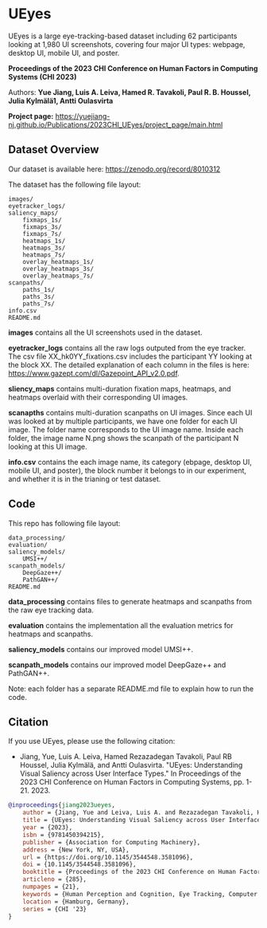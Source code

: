 # UEyes

UEyes is a large eye-tracking-based dataset including 62 participants looking at 1,980 UI screenshots, covering four major UI types: webpage, desktop UI, mobile UI, and poster.


**Proceedings of the 2023 CHI Conference on Human Factors in Computing Systems (CHI 2023)**

Authors: **Yue Jiang, Luis A. Leiva, Hamed R. Tavakoli, Paul R. B. Houssel, Julia Kylmälä1, Antti Oulasvirta**

**Project page:** https://yuejiang-nj.github.io/Publications/2023CHI_UEyes/project_page/main.html


## Dataset Overview

Our dataset is available here: https://zenodo.org/record/8010312

The dataset has the following file layout:

    images/
    eyetracker_logs/
    saliency_maps/
        fixmaps_1s/
        fixmaps_3s/
        fixmaps_7s/
        heatmaps_1s/
        heatmaps_3s/
        heatmaps_7s/
        overlay_heatmaps_1s/
        overlay_heatmaps_3s/
        overlay_heatmaps_7s/
    scanpaths/
        paths_1s/
        paths_3s/
        paths_7s/
    info.csv
    README.md
    
**images** contains all the UI screenshots used in the dataset.

**eyetracker_logs** contains all the raw logs outputed from the eye tracker. The csv file XX_hk0YY_fixations.csv includes the participant YY looking at the block XX. The detailed explanation of each column in the files is here: https://www.gazept.com/dl/Gazepoint_API_v2.0.pdf.

**sliency_maps** contains multi-duration fixation maps, heatmaps, and heatmaps overlaid with their corresponding UI images.

**scanapths** contains multi-duration scanpaths on UI images. Since each UI was looked at by multiple participants, we have one folder for each UI image. The folder name corresponds to the UI image name. Inside each folder, the image name N.png shows the scanpath of the participant N looking at this UI image.

**info.csv** contains the each image name, its category (ebpage, desktop UI, mobile UI, and poster), the block number it belongs to in our experiment, and whether it is in the trianing or test dataset.


## Code

This repo has following file layout:

    data_processing/
    evaluation/
    saliency_models/
        UMSI++/
    scanpath_models/
        DeepGaze++/
        PathGAN++/
    README.md
    
**data_processing** contains files to generate heatmaps and scanpaths from the raw eye tracking data.

**evaluation** contains the implementation all the evaluation metrics for heatmaps and scanpaths.

**saliency_models** contains our improved model UMSI++. 

**scanpath_models** contains our improved model DeepGaze++ and PathGAN++.

Note: each folder has a separate README.md file to explain how to run the code.


## Citation

If you use UEyes, please use the following citation:

- Jiang, Yue, Luis A. Leiva, Hamed Rezazadegan Tavakoli, Paul RB Houssel, Julia Kylmälä, and Antti Oulasvirta. "UEyes: Understanding Visual Saliency across User Interface Types." In Proceedings of the 2023 CHI Conference on Human Factors in Computing Systems, pp. 1-21. 2023.

```bib
@inproceedings{jiang2023ueyes,
    author = {Jiang, Yue and Leiva, Luis A. and Rezazadegan Tavakoli, Hamed and R. B. Houssel, Paul and Kylm\"{a}l\"{a}, Julia and Oulasvirta, Antti},
    title = {UEyes: Understanding Visual Saliency across User Interface Types},
    year = {2023},
    isbn = {9781450394215},
    publisher = {Association for Computing Machinery},
    address = {New York, NY, USA},
    url = {https://doi.org/10.1145/3544548.3581096},
    doi = {10.1145/3544548.3581096},
    booktitle = {Proceedings of the 2023 CHI Conference on Human Factors in Computing Systems},
    articleno = {285},
    numpages = {21},
    keywords = {Human Perception and Cognition, Eye Tracking, Computer Vision, Deep Learning, Interaction Design},
    location = {Hamburg, Germany},
    series = {CHI '23}
}
```